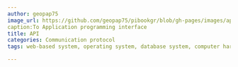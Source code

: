 ```yaml
---
author: geopap75
image_url: https://github.com/geopap75/pibookgr/blob/gh-pages/images/api.jpg
caption:To Application programming interface
title: API
categories: Communication protocol
tags: web-based system, operating system, database system, computer hardware

---
```

